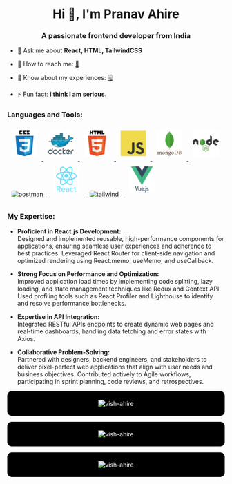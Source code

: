 <h1 align="center">Hi 👋, I'm Pranav Ahire</h1>
<h3 align="center">A passionate frontend developer from India</h3>

- 💍 Ask me about **React, HTML, TailwindCSS**
- 📧 How to reach me: [📧](mailto:pranavahire11234@gmail.com)
- 📒 Know about my experiences: [🗒️](https://drive.google.com/file/d/1Wgl_Zpt6H0NL6gTYmv9HX2pW98GIukUq/view?usp=drive_link)
- ⚡ Fun fact: **I think I am serious.**


  <!-- <h3 align="left">Connect with me:</h3> <p align="left"> </p>-->


<h3 align="left">Languages and Tools:</h3>
<p align="left">
  <a href="https://www.w3schools.com/css/" target="_blank" rel="noreferrer"> <img src="https://raw.githubusercontent.com/devicons/devicon/master/icons/css3/css3-original-wordmark.svg" alt="css3" width="60" height="60" style="margin: 10px"/> </a> 
  <a href="https://www.docker.com/" target="_blank" rel="noreferrer"> <img src="https://raw.githubusercontent.com/devicons/devicon/master/icons/docker/docker-original-wordmark.svg" alt="docker" width="60" height="60" style="margin: 10px"/> </a> 
  <a href="https://www.w3.org/html/" target="_blank" rel="noreferrer"> <img src="https://raw.githubusercontent.com/devicons/devicon/master/icons/html5/html5-original-wordmark.svg" alt="html5" width="60" height="60" style="margin: 10px"/> </a> 
  <a href="https://developer.mozilla.org/en-US/docs/Web/JavaScript" target="_blank" rel="noreferrer"> <img src="https://raw.githubusercontent.com/devicons/devicon/master/icons/javascript/javascript-original.svg" alt="javascript" width="60" height="60" style="margin: 10px"/> </a> 
  <a href="https://www.mongodb.com/" target="_blank" rel="noreferrer"> <img src="https://raw.githubusercontent.com/devicons/devicon/master/icons/mongodb/mongodb-original-wordmark.svg" alt="mongodb" width="60" height="60" style="margin: 10px"/> </a> 
  <a href="https://nodejs.org" target="_blank" rel="noreferrer"> <img src="https://raw.githubusercontent.com/devicons/devicon/master/icons/nodejs/nodejs-original-wordmark.svg" alt="nodejs" width="60" height="60" style="margin: 10px"/> </a> 
  <a href="https://postman.com" target="_blank" rel="noreferrer"> <img src="https://www.vectorlogo.zone/logos/getpostman/getpostman-icon.svg" alt="postman" width="60" height="60" style="margin: 10px"/> </a> 
  <a href="https://reactjs.org/" target="_blank" rel="noreferrer"> <img src="https://raw.githubusercontent.com/devicons/devicon/master/icons/react/react-original-wordmark.svg" alt="react" width="60" height="60" style="margin: 10px"/> </a> 
  <a href="https://tailwindcss.com/" target="_blank" rel="noreferrer"> <img src="https://www.vectorlogo.zone/logos/tailwindcss/tailwindcss-icon.svg" alt="tailwind" width="60" height="60" style="margin: 10px"/> </a> 
  <a href="https://vuejs.org/" target="_blank" rel="noreferrer"> <img src="https://raw.githubusercontent.com/devicons/devicon/master/icons/vuejs/vuejs-original-wordmark.svg" alt="vuejs" width="60" height="60" style="margin: 10px"/> </a> 
</p>

<h3 align="left">My Expertise:</h3>

- **Proficient in React.js Development:**  
  Designed and implemented reusable, high-performance components for applications, ensuring seamless user experiences and adherence to best practices. Leveraged React Router for client-side navigation and optimized rendering using React.memo, useMemo, and useCallback.

- **Strong Focus on Performance and Optimization:**  
  Improved application load times by implementing code splitting, lazy loading, and state management techniques like Redux and Context API. Used profiling tools such as React Profiler and Lighthouse to identify and resolve performance bottlenecks.

- **Expertise in API Integration:**  
  Integrated RESTful APIs endpoints to create dynamic web pages and real-time dashboards, handling data fetching and error states with Axios.

- **Collaborative Problem-Solving:**  
  Partnered with designers, backend engineers, and stakeholders to deliver pixel-perfect web applications that align with user needs and business objectives. Contributed actively to Agile workflows, participating in sprint planning, code reviews, and retrospectives.

<p align="center" style="background-color: black; padding: 20px; border-radius: 10px; color: white;">
  <img src="https://github-readme-stats.vercel.app/api/top-langs?username=vish-ahire&show_icons=true&locale=en&layout=compact" alt="vish-ahire" />
</p>

<p align="center" style="background-color: black; padding: 20px; border-radius: 10px; color: white;">
  <img src="https://github-readme-stats.vercel.app/api?username=vish-ahire&show_icons=true&locale=en" alt="vish-ahire" />
</p>

<p align="center" style="background-color: black; padding: 20px; border-radius: 10px; color: white;">
  <img src="https://github-readme-streak-stats.herokuapp.com/?user=vish-ahire&" alt="vish-ahire" />
</p>
